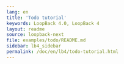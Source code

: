 ```yaml
---
lang: en
title: 'Todo tutorial'
keywords: LoopBack 4.0, LoopBack 4
layout: readme
source: loopback-next
file: examples/todo/README.md
sidebar: lb4_sidebar
permalink: /doc/en/lb4/todo-tutorial.html
---
```

